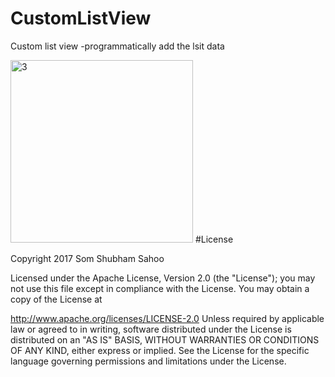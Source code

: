 # CustomListView
Custom list view -programmatically add the lsit data

<img width="292" alt="3" src="https://cloud.githubusercontent.com/assets/12602212/22701257/313e1d10-ed83-11e6-83b8-ba05dce137bf.png">
#License

Copyright 2017 Som Shubham Sahoo

Licensed under the Apache License, Version 2.0 (the "License"); you may not use this file except in compliance with the License. You may obtain a copy of the License at

http://www.apache.org/licenses/LICENSE-2.0
Unless required by applicable law or agreed to in writing, software distributed under the License is distributed on an "AS IS" BASIS, WITHOUT WARRANTIES OR CONDITIONS OF ANY KIND, either express or implied. See the License for the specific language governing permissions and limitations under the License.
